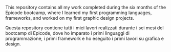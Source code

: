 This repository contains all my work completed during the six months of the Epicode bootcamp, where I learned my first programming languages, frameworks, and worked on my first graphic design projects.


Questa repository contiene tutti i miei lavori realizzati durante i sei mesi del bootcamp di Epicode, dove ho imparato i primi linguaggi di programmazione, i primi framework e ho eseguito i primi lavori su grafica e design.
